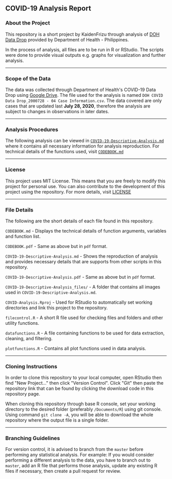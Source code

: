## COVID-19 Analysis Report

### About the Project

This repository is a short project by KaidenFrizu through analysis of [DOH Data Drop](https://drive.google.com/drive/folders/1UelgRGmUGNMKH1Q3nzqTj57V41bjmnxg?usp=sharing) provided by Department of Health - Philippines.

In the process of analysis, all files are to be run in R or RStudio. The scripts were done to provide visual outputs e.g. graphs for visualization and further analysis.

---

### Scope of the Data

The data was collected through Department of Health's COVID-19 Data Drop using [Google Drive](https://drive.google.com/drive/folders/1UelgRGmUGNMKH1Q3nzqTj57V41bjmnxg?usp=sharing). The file used for the analysis is named `DOH COVID Data Drop_2000728 - 04 Case Information.csv`. The data covered are only cases that are updated last **July 28, 2020**, therefore the analysis are subject to changes in observations in later dates.

---

### Analysis Procedures

The following analysis can be viewed in [`COVID-19-Descriptive-Analysis.md`](https://github.com/KaidenFrizu/COVID-Analysis/blob/master/COVID-19-Descriptive-Analysis.md) where it contains all necessary information for analysis reproduction. For technical details of the functions used, visit [`CODEBOOK.md`](https://github.com/KaidenFrizu/COVID-Analysis/blob/master/CODEBOOK.md)

---

### License

This project uses MIT License. This means that you are freely to modify this project for personal use. You can also contribute to the development of this project using the repository. For more details, visit [LICENSE](https://github.com/KaidenFrizu/COVID-Analysis/blob/master/LICENSE)

---

### File Details

The following are the short details of each file found in this repository.

`CODEBOOK.md` - Displays the technical details of function arguments, variables and function list.

`CODEBOOK.pdf` - Same as above but in `pdf` format.

`COVID-19-Descriptive-Analysis.md` - Shows the reproduction of analysis and provides necessary details that are supports from other scripts in this repository.

`COVID-19-Descriptive-Analysis.pdf` - Same as above but in `pdf` format.

`COVID-19-Descriptive-Analysis_files/` - A folder that contains all images used in `COVID-19-Descriptive-Analysis.md`.

`COVID-Analysis.Rproj` - Used for RStudio to automatically set working directories and link this project to the repository.

`filecontrol.R` - A short R file used for checking files and folders and other utility functions.

`datafunctions.R` - A file containing functions to be used for data extraction, cleaning, and filtering.

`plotfunctions.R` - Contains all plot functions used in data analysis.

---

### Cloning Instructions

In order to clone this repository to your local computer, open RStudio then find "New Project..." then click "Version Control". Click "Git" then paste the repository link that can be found by clicking the download code in this repository page.

When cloning this repository through base R console, set your working directory to the desired folder (preferably `/Documents/R`) using git console. Using command `git clone -A`, you will be able to download the whole repository where the output file is a single folder.

---

### Branching Guidelines

For version control, it is advised to branch from the `master` before performing any statistical analysis. For example: If you would consider performing a different analysis to the data, you have to branch out to `master`, add an R file that performs those analysis, update any existing R files if necessary, then create a pull request for review.
